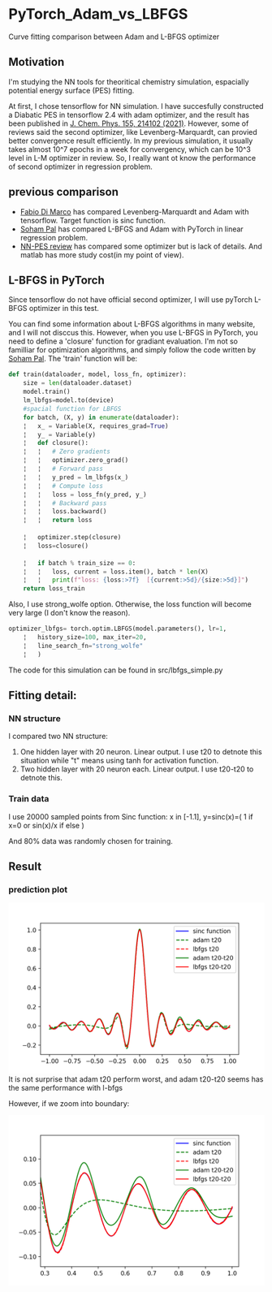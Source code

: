 # PyTorch_Adam_vs_LBFGS
Curve fitting comparison between Adam and L-BFGS optimizer

## Motivation
I'm studying the NN tools for theoritical chemistry simulation, espacially potential energy surface (PES) fitting.

At first, I chose tensorflow for NN simulation. 
I have succesfully constructed a Diabatic PES in tensorflow 2.4 with adam optimizer, and the result has been published in [J. Chem. Phys. 155, 214102 (2021)](https://aip.scitation.org/doi/10.1063/5.0072004).
However, some of reviews said the second optimizer, like Levenberg-Marquardt, can provied better convergence result efficiently.
In my previous simulation, it usually takes almost 10^7 epochs in a week for convergency, which can be 10^3 level in L-M optimizer in review.
So, I really want ot know the performance of second optimizer in regression problem.

## previous comparison
- [Fabio Di Marco](https://github.com/fabiodimarco/tf-levenberg-marquardt) has compared Levenberg-Marquardt and Adam with tensorflow. Target function is sinc function.
- [Soham Pal](https://soham.dev/posts/linear-regression-pytorch/) has compared L-BFGS and Adam with PyTorch in linear regression problem.
- [NN-PES review](https://pubs.acs.org/doi/10.1021/acs.chemrev.0c00665) has compared some optimizer but is lack of details. And matlab has more study cost(in my point of view). 

## L-BFGS in PyTorch
Since tensorflow do not have official second optimizer, I will use pyTorch L-BFGS optimizer in this test.

You can find some information about L-BFGS algorithms in many website, and I will not disccus this.
However, when you use L-BFGS in PyTorch, you need to define a 'closure' function for gradiant evaluation.
I'm not so familliar for optimization algorithms, and simply follow the code written by [Soham Pal](https://soham.dev/posts/linear-regression-pytorch/). 
The 'train' function will be:
```python
def train(dataloader, model, loss_fn, optimizer):
    size = len(dataloader.dataset)
    model.train()
    lm_lbfgs=model.to(device)
    #spacial function for LBFGS
    for batch, (X, y) in enumerate(dataloader):
    ¦   x_ = Variable(X, requires_grad=True)
    ¦   y_ = Variable(y)
    ¦   def closure():
    ¦   ¦   # Zero gradients
    ¦   ¦   optimizer.zero_grad()
    ¦   ¦   # Forward pass
    ¦   ¦   y_pred = lm_lbfgs(x_)
    ¦   ¦   # Compute loss
    ¦   ¦   loss = loss_fn(y_pred, y_)
    ¦   ¦   # Backward pass
    ¦   ¦   loss.backward()
    ¦   ¦   return loss

    ¦   optimizer.step(closure)
    ¦   loss=closure()

    ¦   if batch % train_size == 0:
    ¦   ¦   loss, current = loss.item(), batch * len(X)
    ¦   ¦   print(f"loss: {loss:>7f}  [{current:>5d}/{size:>5d}]")
    return loss_train
```

Also, I use strong_wolfe option. Otherwise, the loss function will become very large (I don't know the reason).

```python
optimizer_lbfgs= torch.optim.LBFGS(model.parameters(), lr=1,
    ¦   history_size=100, max_iter=20,
    ¦   line_search_fn="strong_wolfe"
    ¦   )
```

The code for this simulation can be found in src/lbfgs_simple.py

## Fitting detail:

### NN structure
I compared two NN structure:

1. One hidden layer with 20 neuron. Linear output. I use t20 to detnote this situation while "t" means using tanh for activation function.
2. Two hidden layer with 20 neuron each. Linear output. I use t20-t20 to detnote this.


### Train data
I use 20000 sampled points from Sinc function:
x in [-1.1], y=sinc(x)=( 1 if x=0 or sin(x)/x if else )

And 80% data was randomly chosen for training.

## Result
### prediction plot
<img src="https://github.com/youli-jlu/PyTorch_Adam_vs_LBFGS/blob/main/line_plot.png" width="600"/>
It is not surprise that adam t20 perform worst, and adam t20-t20 seems has the same performance with l-bfgs
 
However, if we zoom into boundary:

<img src="https://github.com/youli-jlu/PyTorch_Adam_vs_LBFGS/blob/main/line_plot_boundary.png" width="600"/>
